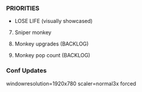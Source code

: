 ### PRIORITIES
- LOSE LIFE (visually showcased)

7. Sniper monkey

5. Monkey upgrades (BACKLOG)
6. Monkey pop count (BACKLOG)


### Conf Updates
windowresolution=1920x780
scaler=normal3x forced           
